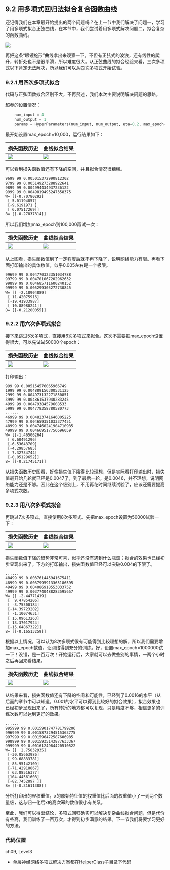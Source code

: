 <!--Copyright © Microsoft Corporation. All rights reserved.
  适用于[License](https://github.com/Microsoft/ai-edu/blob/master/LICENSE.md)版权许可-->

## 9.2 用多项式回归法拟合复合函数曲线

还记得我们在本章最开始提出的两个问题吗？在上一节中我们解决了问题一，学习了用多项式拟合正弦曲线，在本节中，我们尝试着用多项式解决问题二，拟合复杂的函数曲线。

<img src="../Images/9/Sample.png" ch="500" />

再把这条“眼镜蛇形”曲线拿出来观察一下，不但有正弦式的波浪，还有线性的爬升，转折处也不是很平滑，所以难度很大。从正弦曲线的拟合经验来看，三次多项式以下肯定无法解决，所以我们可以从四次多项式开始试验。

### 9.2.1 用四次多项式拟合

代码与正弦函数拟合区别不大，不再赘述，我们本次主要说明解决问题的思路。

超参的设置情况：

```Python
    num_input = 4
    num_output = 1    
    params = HyperParameters(num_input, num_output, eta=0.2, max_epoch=10000, batch_size=10, eps=1e-3, net_type=NetType.Fitting)
```
最开始设置max_epoch=10,000，运行结果如下：

|损失函数历史|曲线拟合结果|
|---|---|
|<img src="../Images/9/complex_loss_4_10k.png">|<img src="../Images/9/complex_result_4_10k.png">|

可以看到损失函数值还有下降的空间，并且拟合情况很糟糕。

```
9699 99 0.005015372990812302
9799 99 0.005149273288922641
9899 99 0.004994434937236122
9999 99 0.0049819495247358375
W= [[-0.70780292]
 [ 5.01194857]
 [-9.6191971 ]
 [ 6.07517269]]
B= [[-0.27837814]]
```

所以我们增加max_epoch到100,000再试一次：

|损失函数历史|曲线拟合结果|
|---|---|
|<img src="../Images/9/complex_loss_4_100k.png">|<img src="../Images/9/complex_result_4_100k.png">|

从上图看，损失函数值到了一定程度后就不再下降了，说明网络能力有限。再看下面打印输出的具体数值，似乎0.005左右是一个极限。

```
99699 99 0.004770323351034788
99799 99 0.004701067202962632
99899 99 0.004685711600240152
99999 99 0.005299305272730845
W= [[ -2.18904889]
 [ 11.42075916]
 [-19.41933987]
 [ 10.88980241]]
B= [[-0.21280055]]
```

### 9.2.2 用六次多项式拟合

接下来跳过5次多项式，直接用6次多项式来拟合。这次不需要把max_epoch设置得很大，可以先试试50000个epoch：

|损失函数历史|曲线拟合结果|
|---|---|
|<img src="../Images/9/complex_loss_6_50k.png">|<img src="../Images/9/complex_result_6_50k.png">|

打印输出：

```
999 99 0.005154576065966749
1999 99 0.004889156300531125
2999 99 0.004973132271850851
3999 99 0.004861537940283245
4999 99 0.00479384579608533
5999 99 0.004778358780580773
......
46999 99 0.004823741646005225
47999 99 0.004659351033377451
48999 99 0.0047460241904710935
49999 99 0.004669517756696059
W= [[-1.46506264]
 [ 6.60491296]
 [-6.53643709]
 [-4.29857685]
 [ 7.32734744]
 [-0.85129652]]
B= [[-0.21745171]]
```

从损失函数历史图看，好像损失值下降得比较理想，但是实际看打印输出时，损失值最开始几轮就已经是0.0047了，到了最后一轮，是0.0046，并不理想，说明网络能力还是不够。因此在这个级别上，不用再花时间继续试验了，应该还需要提高多项式次数。

### 9.2.3 用八次多项式拟合

再跳过7次多项式，直接使用8次多项式。先把max_epoch设置为50000试验一下：

|损失函数历史|曲线拟合结果|
|---|---|
|<img src="../Images/9/complex_loss_8_50k.png">|<img src="../Images/9/complex_result_8_50k.png">|

损失函数值下降的趋势非常可喜，似乎还没有遇到什么瓶颈；拟合的效果也已经初步显现出来了。下方的打印输出，损失函数值已经可以突破0.004的下限了。

```
......
48499 99 0.003761445941675411
48999 99 0.0037995913365186595
49499 99 0.004086918553033752
49999 99 0.0037740488283595657
W= [[ -2.44771419]
 [  9.47854206]
 [ -3.75300184]
 [-14.39723202]
 [ -1.10074631]
 [ 15.09613263]
 [ 13.37017924]
 [-15.64867322]]
B= [[-0.16513259]]
```

根据以上情况，可以认为8次多项式很有可能得到比较理想的解，所以我们需要增加max_epoch数值，让网络得到充分的训练。好，设置max_epoch=1000000试一下！没错，是一百万次！开始运行后，大家就可以去做些别的事情，一两个小时之后再回来看结果。

|损失函数历史|曲线拟合结果|
|---|---|
|<img src="../Images/9/complex_loss_8_1M.png">|<img src="../Images/9/complex_result_8_1M.png">|

从结果来看，损失函数值还有下降的空间和可能性，已经到了0.0016的水平（从后面的章节中可以知道，0.001的水平可以得到比较好的拟合效果），拟合效果也已经初步呈现出来了，所有转折的地方都可以复现，只是精度不够，相信更多的训练次数可以达到更好的效果。

```
......
995999 99 0.0015901747781799206
996999 99 0.0015873294515363775
997999 99 0.001596472587606985
998999 99 0.0015935143877633367
999999 99 0.0016124984420510522
W= [[  2.75832935]
 [-30.05663986]
 [ 99.68833781]
 [-85.95142109]
 [-71.42918867]
 [ 63.88516377]
 [104.44561608]
 [-82.7452897 ]]
B= [[-0.31611388]]
```

分析打印出的W权重值，x的原始特征值的权重值比后面的权重值小了一到两个数量级，这与归一化后x的高次幂的数值很小有关系。

至此，我们可以得出结论，多项式回归确实可以解决复杂曲线拟合问题，但是代价有些高，我们训练了一百万次，才得到初步满意的结果。下一节我们将要学习更好的方法。

### 代码位置

ch09, Level3

- 单层神经网络多项式解决方案都在HelperClass子目录下代码